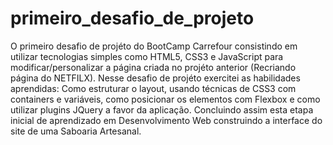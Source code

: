 # primeiro_desafio_de_projeto
O primeiro desafio de projéto do BootCamp Carrefour consistindo em utilizar tecnologias simples como HTML5, CSS3 e JavaScript para modificar/personalizar a página criada no projéto anterior (Recriando página do NETFILX). Nesse desafio de projéto exercitei as habilidades aprendidas: Como estruturar o layout, usando técnicas de CSS3 com containers e variáveis, como posicionar os elementos com Flexbox e como utilizar plugins JQuery a favor da aplicação. Concluindo assim esta etapa inicial de aprendizado em Desenvolvimento Web construindo a interface do site de uma Saboaria Artesanal.
